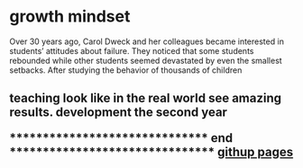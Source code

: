 # growth mindset 
Over 30 years ago, Carol Dweck and her colleagues became interested in students’ attitudes about failure. They noticed that some students rebounded while other students seemed devastated by even the smallest setbacks. After studying the behavior of thousands of children

<h2> teaching look like in the real world
see amazing results.
development the second year



****************************** end *******************************
[githup pages](https://pages.github.com)
